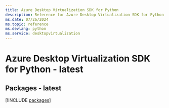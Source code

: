 ```yaml
---
title: Azure Desktop Virtualization SDK for Python
description: Reference for Azure Desktop Virtualization SDK for Python
ms.date: 07/26/2024
ms.topic: reference
ms.devlang: python
ms.service: desktopvirtualization
---
```

# Azure Desktop Virtualization SDK for Python - latest
## Packages - latest
[!INCLUDE [packages](desktop-virtualization-index.md)]